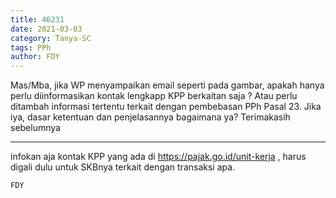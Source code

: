 ```yaml
---
title: 46231
date: 2021-03-03
category: Tanya-SC
tags: PPh
author: FDY
---
```


Mas/Mba, jika WP menyampaikan email seperti pada gambar, apakah hanya perlu diinformasikan kontak lengkapp KPP berkaitan saja ? Atau perlu ditambah informasi tertentu terkait dengan pembebasan PPh Pasal 23. Jika iya, dasar ketentuan dan penjelasannya bagaimana ya? Terimakasih sebelumnya

---

infokan aja kontak KPP yang ada di https://pajak.go.id/unit-kerja , harus digali dulu untuk SKBnya terkait dengan transaksi apa.

`FDY`

